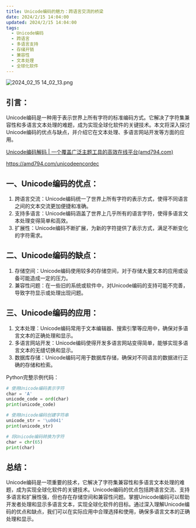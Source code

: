 ```yaml
---
title: Unicode编码的魅力：跨语言交流的桥梁
date: 2024/2/15 14:04:00
updated: 2024/2/15 14:04:00
tags:
  - Unicode编码
  - 跨语言
  - 多语言支持
  - 存储开销
  - 兼容性
  - 文本处理
  - 全球化软件
---
```



<img src="https://static.amd794.com/blog/images/2024_02_15 14_02_13.png@blog" title="2024_02_15 14_02_13.png" alt="2024_02_15 14_02_13.png"/>

## 引言：

Unicode编码是一种用于表示世界上所有字符的标准编码方式。它解决了字符集兼容性和多语言文本处理的难题，成为实现全球化软件的关键技术。本文将深入探讨Unicode编码的优点与缺点，并介绍它在文本处理、多语言网站开发等方面的应用。

[Unicode编码解码 | 一个覆盖广泛主题工具的高效在线平台(amd794.com)](https://amd794.com/unicodeencordec)

https://amd794.com/unicodeencordec

## 一、Unicode编码的优点：

1. 跨语言交流：Unicode编码统一了世界上所有字符的表示方式，使得不同语言之间的文本交流更加便捷和准确。
1. 支持多语言：Unicode编码涵盖了世界上几乎所有的语言字符，使得多语言文本处理变得简单和高效。
1. 扩展性：Unicode编码不断扩展，为新的字符提供了表示方式，满足不断变化的字符需求。

## 二、Unicode编码的缺点：

1. 存储空间：Unicode编码使用较多的存储空间，对于存储大量文本的应用或设备可能造成一定的压力。
1. 兼容性问题：在一些旧的系统或软件中，对Unicode编码的支持可能不完善，导致字符显示或处理出现问题。

## 三、Unicode编码的应用：

1. 文本处理：Unicode编码常用于文本编辑器、搜索引擎等应用中，确保对多语言文本的正确处理和显示。
1. 多语言网站开发：Unicode编码使得开发多语言网站变得简单，能够实现多语言文本的无缝切换和显示。
1. 数据库存储：Unicode编码可用于数据库存储，确保对不同语言的数据进行正确的存储和检索。

Python完整示例代码：

``` python
# 使用Unicode编码表示字符
char = 'A'
unicode_code = ord(char)
print(unicode_code)

# 使用Unicode编码创建字符串
unicode_str = '\u0041'
print(unicode_str)

# 将Unicode编码转换为字符
char = chr(65)
print(char)
```

## 总结：

Unicode编码是一项重要的技术，它解决了字符集兼容性和多语言文本处理的难题，成为实现全球化软件的关键技术。Unicode编码的优点包括跨语言交流、支持多语言和扩展性强，但也存在存储空间和兼容性问题。掌握Unicode编码可以帮助开发者处理和显示多语言文本，实现全球化软件的目标。通过深入理解Unicode编码的优点和缺点，我们可以在实际应用中合理选择和使用，确保多语言文本的正确处理和显示。